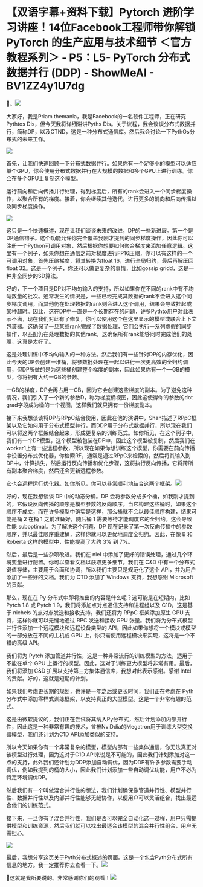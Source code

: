 # 【双语字幕+资料下载】Pytorch 进阶学习讲座！14位Facebook工程师带你解锁 PyTorch 的生产应用与技术细节 ＜官方教程系列＞ - P5：L5- PyTorch 分布式数据并行 (DDP) - ShowMeAI - BV1ZZ4y1U7dg

🎼。![](img/8bb021252445710b64cf368008f50dc4_1.png)

大家好，我是Priam themania，我是Facebook的一名软件工程师，正在研究Pythtos Dis，但今天我将详细讲讲Pyths Dis。关于议程，我会谈谈分布式数据并行，简称DP，以及CTND，这是一种分布式通信库。然后我会讨论一下PythOs分布式的未来工作。

![](img/8bb021252445710b64cf368008f50dc4_3.png)

首先，让我们快速回顾一下分布式数据并行。如果你有一个足够小的模型可以适应单个GPU，你会使用分布式数据并行在大规模的数据和多个GPU上进行训练。你会在多个GPU上复制这个模型。

运行前向和后向传播并行处理，得到梯度后，所有的rank会进入一个同步梯度操作，以聚合所有的梯度。接着，你会继续其他迭代，进行更多的前向和后向传播以及同步梯度操作。

![](img/8bb021252445710b64cf368008f50dc4_5.png)

这只是一个快速概述，现在让我们谈谈未来的改进，DP的一些新进展。第一个是DP通信钩子。这个功能允许你完全覆盖我刚才提到的同步梯度操作，因此你可以注册一个Python可调用对象，然后根据你想要如何聚合梯度来添加任意逻辑。这里有一个例子，如果你想在通信之前对梯度进行FP16压缩，你可以有这样的一个可调用对象，首先压缩梯度，将其转换为float 16，进行全局归约，最后再解压回float 32。这是一个例子，你还可以做更复杂的事情，比如gossip gridd，这是一种非全同步的SD算法。

好的，下一个项目是DP对不均匀输入的支持，所以如果你在不同的rank中有不均匀数量的批次。通常发生的情况是，一些已经完成其数据的rank不会进入这个同步梯度调用，而其他仍在处理数据的rank则会进入这个调用，结果会导致挂起或某种超时。因此，这在DP中一直是一个长期存在的问题，许多Pythto用户对此表示不满，现在我们对此有了修复，你可以使用这个在这里显示的模型或联合上下文包装器。这确保了一旦某些rank完成了数据处理，它们会执行一系列虚假的同步操作，以匹配仍在处理数据的其他rank，这确保所有rank能够同时完成他们的处理，这真是太好了。

这是处理训练中不均匀输入的一种方法。然后我们有一些针对DP的内存优化，因此今天的DP会创建一堆桶，将参数批处理在一起以进行一次更高效的全归约调用，但DP所做的是为这些桶创建整个梯度的副本，因此如果你有一个一GB的模型，你将拥有大约一GB的参数。

一GB的梯度，DP会再占用一GB，因为它会创建这些梯度的副本。为了避免这种情况，我们引入了一个新的参数D，称为梯度桶视图，因此这使得你的参数的dot grad字段成为桶的一个视图，这样我们就只拥有一份梯度副本。

接下来我想谈谈将DP与RPpC结合使用，因此在他的演讲中，Shan描述了RPpC框架以及它如何用于分布式模型并行，而DDP用于分布式数据并行，所以现在我们可以将这两个框架结合起来，形成更复杂的训练范式。如你所见，在这个例子中，我们有一个DP模型，这个模型被包装在DP中，因此这个模型被复制，然后我们在worker1上有一些远程参数，所以现在如果你想训练这个模型，你需要在前向传播中设置分布式优化器，你检索RF，通常是通过RPpC来检索的，然后将其输入到DP中，计算损失，然后运行反向传播和优化步骤，这将执行反向传播，它将跨所有副本聚合梯度，然后还会更新远程参数。

它也会远程运行优化器。如你所见，你可以非常顺利地结合这两个框架。![](img/8bb021252445710b64cf368008f50dc4_7.png)

好的，现在我想谈谈 DP 中的动态分桶。DP 会将参数分成多个桶，如我刚才提到的，它假设反向传播的顺序是模型参数的反向顺序。当它构建这些桶时，如果这个顺序不成立，而在许多模型中确实是这样，那么桶就不会以最佳顺序构建，结果可能是桶 2 在桶 1 之前准备好，随后桶 1 需要等待才能调度它的全归约。这会导致性能 suboptimal。为了解决这个问题，DP 现在记录了第一次反向传播中的参数顺序，并以最佳顺序重建桶，这样你就可以更优地调度全归约。因此，在像 B 和 Roberta 这样的模型中，性能提高了大约 3% 到 7%。

然后，最后是一些杂项改进。我们在 niel 中添加了更好的错误处理，通过几个环境变量进行配置。你可以查看文档以获取更多细节。我们在 C&D 中有一个分布式键值存储，主要用于会面和协调，所以我们主要只是规范化了这个 API，并为用户添加了一些好的文档。我们为 CTD 添加了 Windows 支持，我想感谢 Microsoft 的贡献。

那么，现在在 Py 分布式中即将推出的内容是什么呢？这可能是在短期内，比如 Pytch 1.8 或 Pytch 1.9，我们将添加点对点通信支持和进程组以及 C1D。这是基于 nichels 的点对点发送和接收支持。我们还将为 RPpC 框架添加原生 GPU 支持，这样你就可以无缝地通过 RPC 发送和接收 GPU 张量。我们将为分布式模型并行性添加一个远程模块和远程设备类型的 API，因此如果你想将一个模块或模型的一部分放在不同的主机或 GPU 上，你只需使用远程模块来实现，这将是一个不错的高级 API。

我们将为 Pytch 添加管道并行性，这是一种非常流行的训练模型的方法，适用于不能在单个 GPU 上运行的模型。因此，这对于训练更大模型将非常有用。最后，我们将添加 C&D 扩展以支持第三方集体通信库，我想对此表示感谢。感谢 Intel 的贡献。好的，这就是短期的计划。

如果我们考虑更长期的规划，也许是一年之后或更长时间，我们正在考虑在 Pyth 分布式中添加零样式训练框架，以支持真正的大型模型。这是一个非常有趣的范式。

这是由微软提议的，我们正在尝试将其纳入Py分布式，然后计划添加内部并行性，因此这是一种非常有趣的技术，曾被NviDdia的Megatron用于训练大型变换器模型，我们还计划为C1D API添加类似的支持。

所以今天如果你有一个非常复杂的模型，模型内部有一些集体通信，你无法真正对该模型进行处理，因为这对于C1D API来说是不可能的，因此我们计划添加对这一点的支持，此外我们还计划为DDP添加自动调优，因为DDP有许多参数需要手动调优，例如我提到的桶的大小，因此我们计划添加一些自动调优功能，用户不必为特定环境调优DP。

然后我们有一个叫做混合并行性的想法，我们计划确保像管道并行性、模型并行性、数据并行性以及内部并行性能够无缝协作，以便用户可以灵活组合，找出最适合他们的训练范式。

接下来，一旦你有了混合并行性，我们是否可以完全自动化这一过程，用户只需提供模型和训练资源，然后我们就可以找出最适合该模型的混合并行性组合，用户无需担心。

![](img/8bb021252445710b64cf368008f50dc4_9.png)

最后，我想分享这页关于Pyth分布式概述的页面。这是一个包含Pyth分布式所有信息的地方。我一定推荐你去查看一下。![](img/8bb021252445710b64cf368008f50dc4_11.png)

🎼这就是我所要说的。非常感谢你们的观看！![](img/8bb021252445710b64cf368008f50dc4_13.png)
